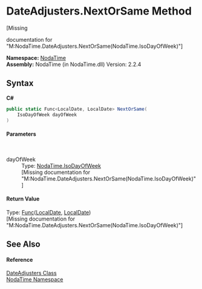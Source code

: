 # DateAdjusters.NextOrSame Method 
 

\[Missing <summary> documentation for "M:NodaTime.DateAdjusters.NextOrSame(NodaTime.IsoDayOfWeek)"\]

**Namespace:**&nbsp;<a href="N_NodaTime">NodaTime</a><br />**Assembly:**&nbsp;NodaTime (in NodaTime.dll) Version: 2.2.4

## Syntax

**C#**<br />
``` C#
public static Func<LocalDate, LocalDate> NextOrSame(
	IsoDayOfWeek dayOfWeek
)
```


#### Parameters
&nbsp;<dl><dt>dayOfWeek</dt><dd>Type: <a href="T_NodaTime_IsoDayOfWeek">NodaTime.IsoDayOfWeek</a><br />\[Missing <param name="dayOfWeek"/> documentation for "M:NodaTime.DateAdjusters.NextOrSame(NodaTime.IsoDayOfWeek)"\]</dd></dl>

#### Return Value
Type: <a href="http://msdn2.microsoft.com/en-us/library/bb549151" target="_blank">Func</a>(<a href="T_NodaTime_LocalDate">LocalDate</a>, <a href="T_NodaTime_LocalDate">LocalDate</a>)<br />\[Missing <returns> documentation for "M:NodaTime.DateAdjusters.NextOrSame(NodaTime.IsoDayOfWeek)"\]

## See Also


#### Reference
<a href="T_NodaTime_DateAdjusters">DateAdjusters Class</a><br /><a href="N_NodaTime">NodaTime Namespace</a><br />